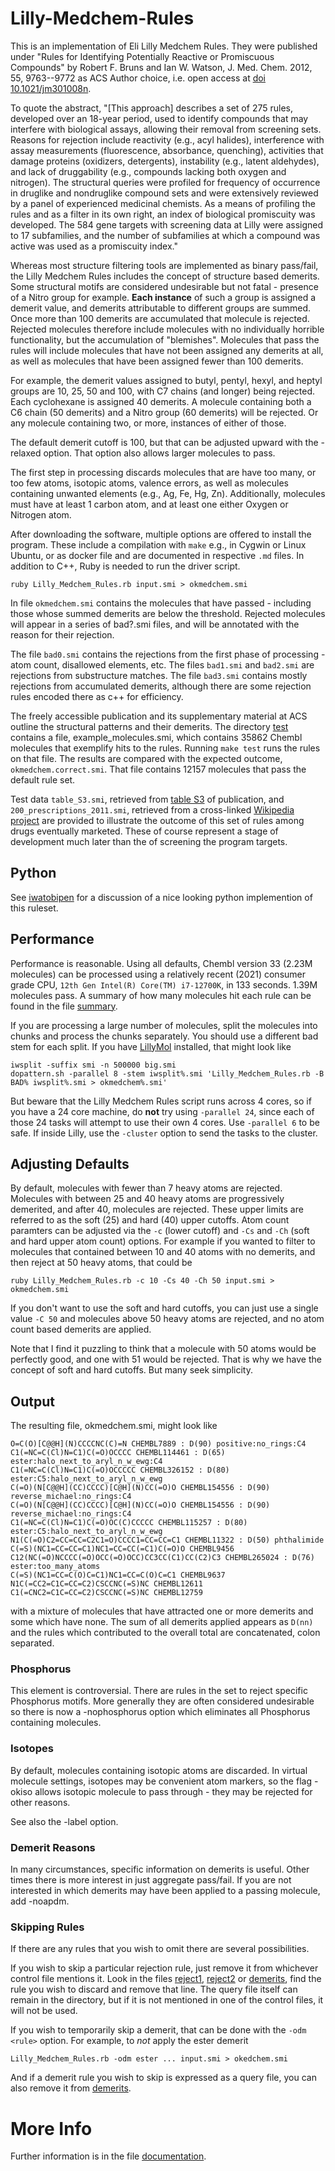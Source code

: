 Lilly-Medchem-Rules
===================

This is an implementation of Eli Lilly Medchem Rules.  They were
published under "Rules for Identifying Potentially Reactive or
Promiscuous Compounds" by Robert F. Bruns and Ian W. Watson,
J. Med. Chem. 2012, 55, 9763--9772 as ACS Author choice, i.e. open
access at [doi 10.1021/jm301008n](https://doi.org/10.1021/jm301008n).


To quote the abstract, "[This approach] describes a set of 275 rules,
developed over an 18-year period, used to identify compounds that may
interfere with biological assays, allowing their removal from
screening sets. Reasons for rejection include reactivity (e.g., acyl
halides), interference with assay measurements (fluorescence,
absorbance, quenching), activities that damage proteins (oxidizers,
detergents), instability (e.g., latent aldehydes), and lack of
druggability (e.g., compounds lacking both oxygen and nitrogen). The
structural queries were profiled for frequency of occurrence in
druglike and nondruglike compound sets and were extensively reviewed
by a panel of experienced medicinal chemists. As a means of profiling
the rules and as a filter in its own right, an index of biological
promiscuity was developed. The 584 gene targets with screening data at
Lilly were assigned to 17 subfamilies, and the number of subfamilies
at which a compound was active was used as a promiscuity index."

Whereas most structure filtering tools are implemented
as binary pass/fail, the Lilly Medchem Rules includes the concept of
structure based demerits. Some structural motifs are considered
undesirable but not fatal - presence of a Nitro group for example.
__Each instance__ of such a group is assigned a demerit value,
and demerits attributable to different groups are summed. Once
more than 100 demerits are accumulated that molecule is rejected.
Rejected molecules therefore include molecules with no individually
horrible functionality, but the accumulation of "blemishes".
Molecules that pass the rules will include molecules that have
not been assigned any demerits at all, as well as molecules that have been
assigned fewer than 100 demerits.

For example, the demerit values assigned to butyl, pentyl, hexyl,
and heptyl groups are 10, 25, 50 and 100, with C7 chains (and longer)
being rejected. Each cyclohexane is assigned 40 demerits. A molecule
containing both a C6 chain (50 demerits) and a Nitro group (60
demerits) will be rejected. Or any molecule containing two, or more, instances
of either of those.

The default demerit cutoff is 100, but that can be adjusted upward with the
-relaxed option. That option also allows larger molecules to pass.

The first step in processing discards molecules that are have too many, or too
few atoms, isotopic atoms, valence errors, as well as molecules containing
unwanted elements (e.g., Ag, Fe, Hg, Zn). Additionally, molecules must
have at least 1 carbon atom, and at least one either Oxygen or Nitrogen atom.

After downloading the software, multiple options are offered to
install the program.  These include a compilation with `make` e.g.,
in Cygwin or Linux Ubuntu, or as docker file and are documented in
respective `.md` files.  In addition to C++, Ruby is needed to
run the driver script.

`ruby Lilly_Medchem_Rules.rb input.smi > okmedchem.smi`

In file `okmedchem.smi` contains the molecules that have passed -
including those whose summed demerits are below the threshold.
Rejected molecules will appear in a series of bad?.smi files, and
will be annotated with the reason for their rejection.

The file `bad0.smi` contains the rejections from the first phase
of processing - atom count, disallowed elements, etc. The files
`bad1.smi` and `bad2.smi` are rejections from substructure matches.
The file `bad3.smi` contains mostly rejections from accumulated
demerits, although there are some rejection rules encoded there 
as c++ for efficiency.

The freely accessible publication and its supplementary material at ACS
outline the structural patterns and their demerits. The directory
[test](test) contains a file, example_molecules.smi, which contains 35862 Chembl molecules that
exemplify hits to the rules. Running `make test` runs the rules on that 
file. The results are compared with the expected outcome, `okmedchem.correct.smi`.
That file contains 12157 molecules that pass the default rule set.

Test data `table_S3.smi`, retrieved from [table S3](https://pubs.acs.org/doi/suppl/10.1021/jm301008n/suppl_file/jm301008n_si_001.pdf)
of publication, and `200_prescriptions_2011.smi`, retrieved from a
cross-linked [Wikipedia project](https://en.wikipedia.org/wiki/Wikipedia:WikiProject_Pharmacology/Top_200_US_Prescriptions_2011)
are provided to illustrate the outcome of this set of rules among drugs
eventually marketed.  These of course represent a stage of development
much later than the of screening the program targets.

## Python
See [iwatobipen](https://iwatobipen.wordpress.com/2023/12/17/useful-package-for-filtering-molecules-of-python-rdkit-python-memo/) for
a discussion of a nice looking python implemention of this ruleset.

## Performance
Performance is reasonable. Using all defaults, Chembl version 33 (2.23M molecules) can be processed
using a relatively recent (2021) consumer grade CPU, `12th Gen Intel(R) Core(TM) i7-12700K`,
in 133 seconds. 1.39M molecules pass. A summary of how many molecules hit each
rule can be found in the file [summary](test/Chembl.txt).

If you are processing a large number of molecules, split the molecules into chunks and
process the chunks separately. You should use a different bad stem for each split. If you
have [LillyMol](https://github.com/IanAWatson/LillyMol) installed, that might look like
```
iwsplit -suffix smi -n 500000 big.smi
dopattern.sh -parallel 8 -stem iwsplit%.smi 'Lilly_Medchem_Rules.rb -B BAD% iwsplit%.smi > okmedchem%.smi'
```
But beware that the Lilly Medchem Rules script runs across 4 cores, so if you have a 24 core
machine, do **not** try using `-parallel 24`, since each of those 24 tasks will
attempt to use their own 4 cores. Use `-parallel 6` to be safe.
If inside Lilly, use the `-cluster` option to send the tasks to the cluster.

## Adjusting Defaults

By default, molecules with fewer than 7 heavy atoms are rejected. Molecules with
between 25 and 40 heavy atoms are progressively demerited, and after 40, molecules are rejected.
These upper limits are referred to as the soft (25) and hard (40) upper cutoffs. 
Atom count paramters can be adjusted via the `-c` (lower cutoff) and
`-Cs` and `-Ch` (soft and hard upper atom count) options.  For example
if you wanted to filter to molecules that contained between 10 and 40
atoms with no demerits, and then reject at 50 heavy atoms, that could
be

`ruby Lilly_Medchem_Rules.rb -c 10 -Cs 40 -Ch 50 input.smi > okmedchem.smi`

If you don't want to use the soft and hard cutoffs, you can just use a
single value `-C 50` and molecules above 50 heavy atoms are rejected,
and no atom count based demerits are applied.

Note that I find it puzzling to think that a molecule with 50
atoms would be perfectly good, and one with 51 would be rejected.
That is why we have the concept of soft and hard cutoffs. But
many seek simplicity.

## Output
The resulting file, okmedchem.smi, might look like
```
O=C(O)[C@@H](N)CCCCNC(C)=N CHEMBL7889 : D(90) positive:no_rings:C4
C1(=NC=C(Cl)N=C1)C(=O)OCCCC CHEMBL114461 : D(65) ester:halo_next_to_aryl_n_w_ewg:C4
C1(=NC=C(Cl)N=C1)C(=O)OCCCCC CHEMBL326152 : D(80) ester:C5:halo_next_to_aryl_n_w_ewg
C(=O)(N[C@@H](CC)CCCC)[C@H](N)CC(=O)O CHEMBL154556 : D(90) reverse_michael:no_rings:C4
C(=O)(N[C@@H](CC)CCCC)[C@H](N)CC(=O)O CHEMBL154556 : D(90) reverse_michael:no_rings:C4
C1(=NC=C(Cl)N=C1)C(=O)OC(C)CCCCC CHEMBL115257 : D(80) ester:C5:halo_next_to_aryl_n_w_ewg
N1(C(=O)C2=CC=CC=C2C1=O)CCCC1=CC=CC=C1 CHEMBL11322 : D(50) phthalimide
C(=S)(NC1=CC=CC=C1)NC1=CC=CC(=C1)C(=O)O CHEMBL9456
C12(NC(=O)NCCCC(=O)OCC(=O)OCC)CC3CC(C1)CC(C2)C3 CHEMBL265024 : D(76) ester:too_many_atoms
C(=S)(NC1=CC=C(O)C=C1)NC1=CC=C(O)C=C1 CHEMBL9637
N1C(=CC2=C1C=CC=C2)CSCCNC(=S)NC CHEMBL12611
C1(=CNC2=C1C=CC=C2)CSCCNC(=S)NC CHEMBL12759
```
with a mixture of molecules that have attracted one or more demerits and some which have none.
The sum of all demerits applied appears as `D(nn)` and the rules which contributed
to the overall total are concatenated, colon separated.

### Phosphorus
This element is controversial. There are rules in the set to reject specific
Phosphorus motifs. More generally they are often considered undesirable so there
is now a -nophosphorus option which eliminates all Phosphorus containing
molecules.

### Isotopes
By default, molecules containing isotopic atoms are discarded. In virtual
molecule settings, isotopes may be convenient atom markers, so the flag
-okiso allows isotopic molecule to pass through - they may be rejected
for other reasons.

See also the -label option.

### Demerit Reasons
In many circumstances, specific information on demerits is useful. Other
times there is more interest in just aggregate pass/fail. If you are not interested
in which demerits may have been applied to a passing molecule, add -noapdm.

### Skipping Rules
If there are any rules that you wish to omit there are several possibilities.

If you wish to skip a particular rejection rule, just remove it from whichever
control file mentions it. Look in the files [reject1](queries/reject1), [reject2](queries/reject2)
or [demerits](queries/demerits), find the rule you wish to discard and
remove that line. The query file itself can remain in the directory, but
if it is not mentioned in one of the control files, it will not be used.

If you wish to temporarily skip a demerit, that can be done with the
`-odm <rule>` option. For example, to *not* apply the ester demerit
```
Lilly_Medchem_Rules.rb -odm ester ... input.smi > okedchem.smi
```

And if a demerit rule you wish to skip is expressed as a query file,
you can also remove it from [demerits](queries/demerits).

# More Info
Further information is in the file [documentation](documentation.md).


